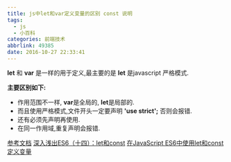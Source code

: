 ```yaml
---
title: js中let和var定义变量的区别 const 说明
tags:
  - js
  - 小百科
categories: 前端技术
abbrlink: 49385
date: 2016-10-27 22:33:41
---
```



**let** 和 **var** 是一样的用于定义,最主要的是 **let** 是javascript 严格模式.

**主要区别如下:**

- 作用范围不一样, **var**是全局的, **let**是局部的.
- 而且使用严格模式,文件开头一定要声明 **'use strict';** 否则会报错.
- 还有必须先声明再使用.
- 在同一作用域,重复声明会报错.

[参考文档](http://blog.csdn.net/nfer_zhuang/article/details/48781671)
[深入浅出ES6（十四）：let和const](http://www.infoq.com/cn/articles/es6-in-depth-let-and-const/)
[在JavaScript ES6中使用let和const定义变量](http://www.tuicool.com/articles/zEruqm)


